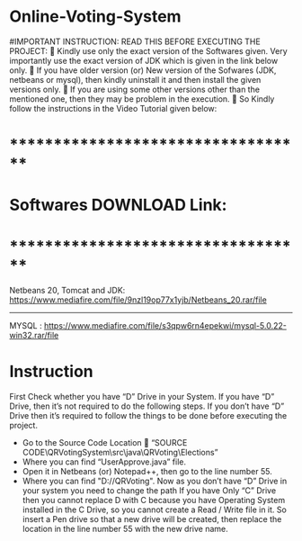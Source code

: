 # Online-Voting-System
#IMPORTANT INSTRUCTION: READ THIS BEFORE EXECUTING 
THE PROJECT: 
 Kindly use only the exact version of the Softwares given. Very 
importantly use the exact version of JDK which is given in the link below 
only. 
 If you have older version (or) New version of the Sofwares (JDK, 
netbeans or mysql), then kindly uninstall it and then install the given 
versions only.
 If you are using some other versions other than the mentioned one, then 
they may be problem in the execution. 
 So Kindly follow the instructions in the Video Tutorial given below:
# **********************************
# Softwares DOWNLOAD Link:
# **********************************
Netbeans 20, Tomcat and JDK: 
https://www.mediafire.com/file/9nzl19op77x1yjb/Netbeans_20.rar/file
***************************************************
MYSQL : 
https://www.mediafire.com/file/s3qpw6rn4epekwi/mysql-5.0.22-win32.rar/file

# Instruction
First Check whether you have “D” Drive in your System. If you have “D” 
Drive, then it’s not required to do the following steps. If you don’t have “D” 
Drive then it’s required to follow the things to be done before executing the 
project.
* Go to the Source Code Location 
“SOURCE CODE\QRVotingSystem\src\java\QRVoting\Elections”
* Where you can find “UserApprove.java” file.
* Open it in Netbeans (or) Notepad++, then go to the line number 55.
* Where you can find "D://QRVoting". Now as you don’t have “D” Drive in 
your system you need to change the path If you have Only “C” Drive then you 
cannot replace D with C because you have Operating System installed in the C 
Drive, so you cannot create a Read / Write file in it. 
So insert a Pen drive so that a new drive will be created, then replace the 
location in the line number 55 with the new drive name.
